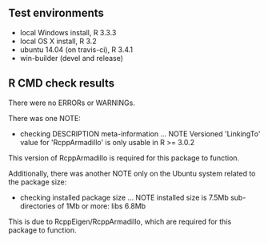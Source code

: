 ## Test environments
* local Windows install, R 3.3.3
* local OS X install, R 3.2 
* ubuntu 14.04 (on travis-ci), R 3.4.1 
* win-builder (devel and release)

## R CMD check results
There were no ERRORs or WARNINGs.

There was one NOTE:

* checking DESCRIPTION meta-information ... NOTE
Versioned 'LinkingTo' value for 'RcppArmadillo' is only usable in R >= 3.0.2

This version of RcppArmadillo is required for this package to function.

Additionally, there was another NOTE only on the Ubuntu system related to the package size:

* checking installed package size ... NOTE
installed size is  7.5Mb
sub-directories of 1Mb or more:
  libs   6.8Mb

This is due to RcppEigen/RcppArmadillo, which are required for this package to function.